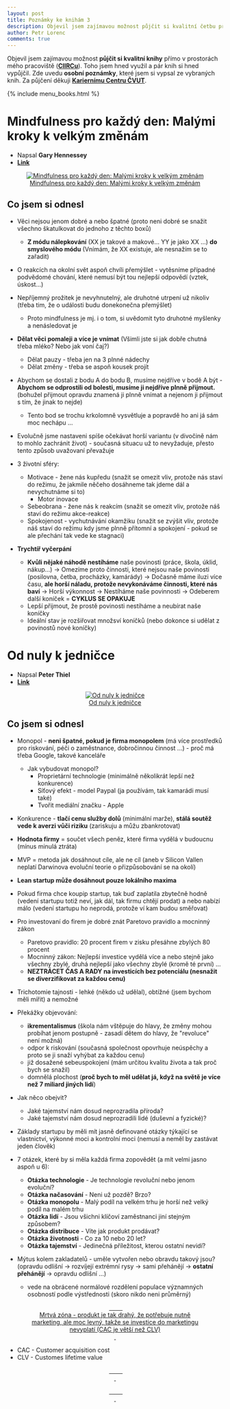 ```yaml
---
layout: post
title: Poznámky ke knihám 3
description: Objevil jsem zajímavou možnost půjčit si kvalitní četbu přímo v prostorách mého pracoviště (tj. na CIIRCu). Toho jsem hned využil a pár knih si půjčil. Zde uvedu poznámky, které jsem si vypsal při čtení těchto knih. Za půjčení děkuji Kariernímu Centru ČVUT.
author: Petr Lorenc
comments: true
---
```


Objevil jsem zajímavou možnost **půjčit si kvalitní knihy** přímo v prostorách mého pracoviště (<a href="https://www.ciirc.cvut.cz/">**CIIRCu**</a>). Toho jsem hned využil a pár knih si hned vypůjčil. Zde uvedu **osobní poznámky**, které jsem si vypsal ze vybraných knih. Za půjčení děkuji <a href="http://kariernicentrum.cz/">**Kariernímu Centru ČVUT**</a>.

{% include menu_books.html %}

# Mindfulness pro každý den: Malými kroky k velkým změnám

  * Napsal **Gary Hennessey**
  * <a href="https://www.alza.cz/media/mindfulness-pro-kazdy-den-malymi-kroky-k-velkym-zmenam-d5583899.htm">**Link**</a>

<figure class="image" align="middle">
  <a href="{{ site.baseurl }}/images/Books/mindfulness.jpg" data-title="Mindfulness pro každý den: Malými kroky k velkým změnám" data-lightbox="roadtrip">
    <img src="{{ site.baseurl }}/images/Books/mindfulness.jpg" alt="Mindfulness pro každý den: Malými kroky k velkým změnám" title="Mindfulness pro každý den: Malými kroky k velkým změnám"/>
    <figcaption>Mindfulness pro každý den: Malými kroky k velkým změnám</figcaption>
  </a>
</figure>

## Co jsem si odnesl

  * Věci nejsou jenom dobré a nebo špatné (proto neni dobré se snažit všechno škatulkovat do jednoho z těchto boxů)
    * **Z módu nálepkování** (XX je takové a makové... YY je jako XX ...) **do smyslového módu** (Vnímám, že XX existuje, ale nesnažím se to zařadit)
  * O reakcích na okolní svět aspoň chvíli přemýšlet - vytěsníme případné podvědomé chování, které nemusí být tou nejlepší odpovědí (vztek, úskost...)
  * Nepříjemný prožitek je nevyhnutelný, ale druhotné utrpení už nikoliv (třeba tim, že o události budu donekonečna přemýšlet)
    * Proto mindfulness je mj. i o tom, si uvědomit tyto druhotné myšlenky a nenásledovat je
  * **Dělat věci pomaleji a více je vnímat** (Všimli jste si jak dobře chutná třeba mléko? Nebo jak voní čaj?)
    * Dělat pauzy - třeba jen na 3 plnné nádechy
    * Dělat změny - třeba se aspoň kousek projít
  * Abychom se dostali z bodu A do bodu B, musíme nejdříve v bodě A být - **Abychom se odprostili od bolesti, musíme ji nejdříve plnně přijmout.** (bohužel přijmout opravdu znamená ji plnně vnímat a nejenom ji přijmout s tím, že jinak to nejde)
    * Tento bod se trochu krkolomně vysvětluje a popravdě ho ani já sám moc nechápu ...
  * Evolučně jsme nastaveni spíše očekávat horší variantu (v divočině nám to mohlo zachránit život) - současná situacu už to nevyžaduje, přesto tento způsob uvažovaní převažuje
  * 3 životní sféry:
    * Motivace - žene nás kupředu (snažit se omezit vliv, protože nás staví do režimu, že jakmile něčeho dosáhneme tak jdeme dál a nevychutnáme si to)
      * Motor inovace
    * Sebeobrana - žene nás k reakcím (snažit se omezit vliv, protože náš staví do režimu akce-reakce)
    * Spokojenost - vychutnávání okamžiku (snažit se zvýšit vliv, protože náš staví do režimu kdy jsme plnně přítomní a spokojení - pokud se ale přechání tak vede ke stagnaci)

  * **Trychtíř vyčerpání**
    * **Kvůli nějaké náhodě nestíháme** naše povinosti (práce, škola, úklid, nákup...) -> Omezíme proto činnosti, které nejsou naše povinosti (posilovna, četba, procházky, kamárády) -> Dočasně máme iluzi více času, **ale horší náladu, protože nevykonáváme činnosti, které nás baví** -> Horší výkonnost -> Nestíháme naše povinnosti -> Odeberem další koníček = **CYKLUS SE OPAKUJE**
    * Lepší přijmout, že prostě povinosti nestíháme a neubírat naše koníčky
    * Ideální stav je rozšiřovat množsví koníčků (nebo dokonce si udělat z povinostů nové koníčky)


# Od nuly k jedničce

  * Napsal **Peter Thiel**
  * <a href="https://www.databazeknih.cz/knihy/od-nuly-k-jednicce-248585">**Link**</a>

<figure class="image" align="middle">
  <a href="{{ site.baseurl }}/images/Books/nula.jpg" data-title="Od nuly k jedničce" data-lightbox="roadtrip">
    <img src="{{ site.baseurl }}/images/Books/nula.jpg" alt="Od nuly k jedničce" title="Od nuly k jedničce"/>
    <figcaption>Od nuly k jedničce</figcaption>
  </a>
</figure>

## Co jsem si odnesl

  * Monopol - **neni špatné, pokud je firma monopolem** (má více prostředků pro riskování, péči o zaměstnance, dobročinnou činnost ...) - proč má třeba Google, takové kanceláře
    * Jak vybudovat monopol?
      * Proprietární technologie (minimálně několikrát lepší než konkurence)
      * Síťový efekt - model Paypal (ja používám, tak kamarádi musí také)
      * Tvořit mediální značku - Apple

  * Konkurence - **tlačí cenu služby dolů** (minimální marže), **stálá soutěž vede k averzi vůči riziku** (zariskuju a můžu zbankrotovat)

  * **Hodnota firmy** = součet všech peněz, které firma vydělá v budoucnu (mínus minulá ztráta)

  * MVP = metoda jak dosáhnout cíle, ale ne cíl (aneb v Silicon Vallen neplatí Darwinova evoluční teorie o přizpůsobování se na okolí)
  * **Lean startup může dosáhnout pouze lokálního maxima**
  * Pokud firma chce koupip startup, tak buď zaplatila zbytečně hodně (vedení startupu totiž neví, jak dál, tak firmu chtějí prodat) a nebo nabízí málo (vedení startupu ho neprodá, protože ví kam budou směřovat)
  * Pro investovaní do firem je dobré znát Paretovo pravidlo a mocninný zákon
    * Paretovo pravidlo: 20 procent firem v zisku přesáhne zbylých 80 procent
    * Mocninný zákon: Nejlepší investice vydělá více a nebo stejně jako všechny zbylé, druhá nejlepší jako všechny zbylé (kromě té první) ...
    * **NEZTRÁCET ČAS A RADY na investicích bez potenciálu (nesnažit se diverzifikovat za každou cenu)**

  * Trichotomie tajnosti - lehké (někdo už udělal), obtížné (jsem bychom měli mířit) a nemožné
  * Překážky objevování:
    * **ikrementalismus** (škola nám vštěpuje do hlavy, že změny mohou probíhat jenom postupně - zasadí dětem do hlavy, že "revoluce" není možná)
    * odpor k riskování (současná společnost opovrhuje neúspěchy a proto se ji snaží vyhýbat za každou cenu)
    * již dosažené sebeuspokojení (mám určitou kvalitu života a tak proč bych se snažil)
    * domnělá plochost (**proč bych to měl udělat já, když na světě je více než 7 miliard jiných lidí**)
  * Jak něco obejvit?
    * Jaké tajemství nám dosud neprozradila příroda?
    * Jaké tajemství nám dosud neprozradili lidé (duševní a fyzické)?
  * Základy startupu by měli mít jasně definované otázky týkající se vlastnictví, výkonné moci a kontrolní moci (nemusí a neměl by zastávat jeden člověk) 

  * 7 otázek, které by si měla každá firma zopovědět (a mít velmi jasno aspoň u 6):
    * **Otázka technologie** - Je technologie revoluční nebo jenom evoluční?
    * **Otázka načasování** - Neni už pozdě? Brzo?
    * **Otázka monopolu** - Malý podíl na velkém trhu je horší než velký podíl na malém trhu
    * **Otázka lidí** - Jsou všichni klíčoví zaměstnanci jiní stejným způsobem?
    * **Otázka distribuce** - Víte jak produkt prodávat?
    * **Otázka životnosti** - Co za 10 nebo 20 let?
    * **Otázka tajemství** - Jedinečná příležitost, kterou ostatní nevidí?

  * Mýtus kolem zakladatelů - uměle vytvořen nebo obravdu takový jsou? (opravdu odlišní -> rozvíjejí extrémní rysy -> sami přehánějí -> **ostatní přehánějí** -> opravdu odlišní ...)
    * vede na obrácené normálové rozdělení populace významných osobností podle výstřednosti (skoro nikdo neni průměrný)


<figure class="image" align="middle">
 <a href="{{ site.baseurl }}/images/Books/nula01.jpg" data-lightbox="" data-title="" data-lightbox="roadtrip">
   <img src="{{ site.baseurl }}/images/Books/nula01.jpg" alt="" title=""/>
   <figcaption>Mrtvá zóna - produkt je tak drahý, že potřebuje nutně marketing, ale moc levný, takže se investice do marketingu nevyplatí (CAC je větší než CLV)</figcaption>
 </a>
</figure>

  * CAC - Customer acquisition cost
  * CLV - Customes lifetime value

<figure class="image" align="middle">
 <a href="{{ site.baseurl }}/images/Books/nula02.jpg" data-lightbox="" data-title="" data-lightbox="roadtrip">
   <img src="{{ site.baseurl }}/images/Books/nula02.jpg" alt="" title=""/>
   <figcaption></figcaption>
 </a>
</figure>

<figure class="image" align="middle">
 <a href="{{ site.baseurl }}/images/Books/nula03.jpg" data-lightbox="" data-title="" data-lightbox="roadtrip">
   <img src="{{ site.baseurl }}/images/Books/nula03.jpg" alt="" title=""/>
   <figcaption></figcaption>
 </a>
</figure>







